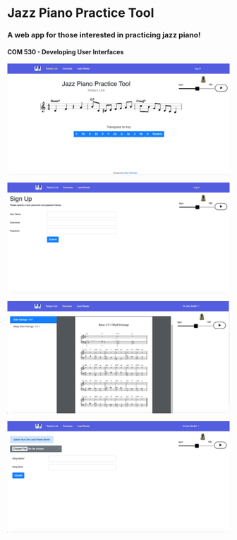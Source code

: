 # Jazz Piano Practice Tool
### A web app for those interested in practicing jazz piano! 
#### COM 530 - Developing User Interfaces

![Home](/Screenshots/Home.png?raw=true "Home")

![Register](/Screenshots/Register.png?raw=true "Register")

![Exercises](/Screenshots/Exercises.png?raw=true "Exercises")

![Upload](/Screenshots/Upload.png?raw=true "Upload")
